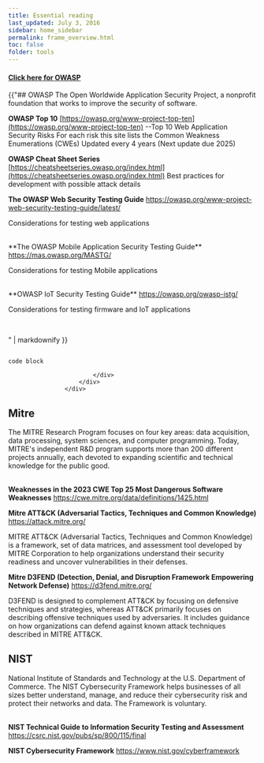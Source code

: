 ```yaml
---
title: Essential reading
last_updated: July 3, 2016
sidebar: home_sidebar
permalink: frame_overview.html
toc: false
folder: tools
---
```



<div class="panel-group" id="accordion">
                    <div class="panel panel-default">
                        <div class="panel-heading">
                            <h4 class="panel-title">
                                <a class="noCrossRef accordion-toggle" data-toggle="collapse" data-parent="#accordion" href="#collapseOne">Click here for OWASP</a>
                            </h4>
                        </div>
                        <div id="collapseOne" class="panel-collapse collapse noCrossRef">
                            <div class="panel-body">
{{"## OWASP
The Open Worldwide Application Security Project, a nonprofit foundation that works to improve the security of software.


**OWASP Top 10**  [https://owasp.org/www-project-top-ten](https://owasp.org/www-project-top-ten)
--Top 10 Web Application Security Risks
For each risk this site lists the Common Weakness Enumerations (CWEs)
Updated every 4 years (Next update due 2025)

**OWASP Cheat Sheet Series**  [https://cheatsheetseries.owasp.org/index.html](https://cheatsheetseries.owasp.org/index.html)
Best practices for development with possible attack details

**The OWASP Web Security Testing Guide**  <a href="https://owasp.org/www-project-web-security-testing-guide/latest/">https://owasp.org/www-project-web-security-testing-guide/latest/</a>
<p>Considerations for testing web applications</p>
<br/>
**The OWASP Mobile Application Security Testing Guide**  <a href="https://mas.owasp.org/MASTG/">https://mas.owasp.org/MASTG/</a>

<p>Considerations for testing Mobile applications</p>
<br/>
**OWASP IoT Security Testing Guide**  <a href="https://owasp.org/owasp-istg/">https://owasp.org/owasp-istg/</a>
<p>Considerations for testing firmware and IoT applications</p>
<br/>

" | markdownify }}


<div class="language-html highlighter-rouge"><div class="highlight"><pre class="highlight"><code>
code block
</code></pre></div></div>


                            </div>
                        </div>
                    </div>
</div>
<!-- /.panel-group -->


## Mitre
The MITRE Research Program focuses on four key areas: data acquisition, data processing, system sciences, and computer programming. Today, MITRE's independent R&D program supports more than 200 different projects annually, each devoted to expanding scientific and technical knowledge for the public good.
<br/><br/>


**Weaknesses in the 2023 CWE Top 25 Most Dangerous Software Weaknesses**  <a href="https://cwe.mitre.org/data/definitions/1425.html">https://cwe.mitre.org/data/definitions/1425.html</a>



**Mitre ATT&CK (Adversarial Tactics, Techniques and Common Knowledge)**  <a href="https://attack.mitre.org/">https://attack.mitre.org/</a>
<p>MITRE ATT&CK (Adversarial Tactics, Techniques and Common Knowledge) is a framework, set of data matrices, and assessment tool developed by MITRE Corporation to help organizations understand their security readiness and uncover vulnerabilities in their defenses.</p>


**Mitre D3FEND (Detection, Denial, and Disruption Framework Empowering Network Defense)**  <a href="https://d3fend.mitre.org/">https://d3fend.mitre.org/</a>

D3FEND is designed to complement ATT&CK by focusing on defensive techniques and strategies, whereas ATT&CK primarily focuses on describing offensive techniques used by adversaries. It includes guidance on how organizations can defend against known attack techniques described in MITRE ATT&CK.


## NIST

National Institute of Standards and Technology at the U.S. Department of Commerce. The NIST Cybersecurity Framework helps businesses of all sizes better understand, manage, and reduce their cybersecurity risk and protect their networks and data. The Framework is voluntary.
<br/><br/>

**NIST Technical Guide to Information Security Testing and Assessment** <a href="https://csrc.nist.gov/pubs/sp/800/115/final">https://csrc.nist.gov/pubs/sp/800/115/final</a>


**NIST Cybersecurity Framework**  <a href="https://www.nist.gov/cyberframework">https://www.nist.gov/cyberframework</a>




